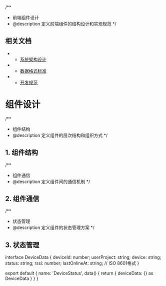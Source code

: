 /**
 * 前端组件设计
 * @description 定义前端组件的结构设计和实现规范
 */

## 相关文档
+ - [系统架构设计](../../02-architecture/system-architecture.md)
+ - [数据格式标准](../00-common/data-format-standard.md)
+ - [开发规范](../../04-standards/development-standard.md)

# 组件设计

/**
 * 组件结构
 * @description 定义组件的层次结构和组织方式
 */
## 1. 组件结构

/**
 * 组件通信
 * @description 定义组件间的通信机制
 */
## 2. 组件通信

/**
 * 状态管理
 * @description 定义组件的状态管理方案
 */
## 3. 状态管理

interface DeviceData {
    deviceId: number;
    userProject: string;
    device: string;
    status: string;
    rssi: number;
    lastOnlineAt: string;  // ISO 8601格式
}

export default {
    name: 'DeviceStatus',
    data() {
        return {
            deviceData: {} as DeviceData
        }
    }
}